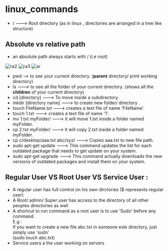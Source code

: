 # linux_commands
- / ---> Root directory (as in linux , directories are arranged in a tree like structure)

## Absolute vs relative path

- an absolute path always starts with / (i.e root)

![ra2](https://user-images.githubusercontent.com/33677647/210182492-0e7a9b9d-dc2d-4839-9e24-0e0367979bfd.jpg)
![ra3](https://user-images.githubusercontent.com/33677647/210182493-ac61ba0b-690a-4c8b-abf3-a8844fedd5b5.png)
![ar](https://user-images.githubusercontent.com/33677647/210182583-f286d201-6d45-4a88-9e02-deb6d799a0b6.png)

- pwd --> to see your current directory. (**parent** directory/ print working directory)
- ls ---> to see all the folder of your current directory. (shows all the **children** of your current directory)
- cd [directory] ---> To move inside a subdirectory.
- mkdir [directory name] ---> to create new folder/ directory .
- touch FileName.txt ---> creates a text file of name 'FileName'.
- touch 1.txt ---> creates a text file of name '1'.
- mv 1.txt myFolder/ ---> it will move 1.txt inside a folder named myFolder.
- cp 2.txt myFolder/ ---> it will copy 2.txt inside a folder named myFolder.
- cp c/desktop/aaa.txt abc/xyz/ ---> Copies aaa.txt to new file path.
- sudo apt-get update ---> This command updates the list for each outdated package that needs to get update on your system.
- sudo apt-get upgrade ---> This command actually downloads the new versions of outdated packages and install them on your system.

## Regular User VS Root User VS Service User :

- A regular user has full control on his own dirctories ($ represents regular user)
- A Root/ admin/ Super user has access to the directory of all other peoples directories as well
- A shortcut to run command as a root user is to use 'Sudo' before any command.<br/>
E.g :<br/>
if you want to create a new file abc.txt in someone esle directory, just simply use 'sudo' <br/>
(sudo touch abc.txt)<br/>
- Service users a the user working on servers<br/>




